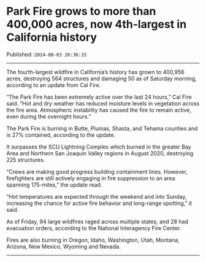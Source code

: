 # Park Fire grows to more than 400,000 acres, now 4th-largest in California history

Published :`2024-08-03 20:36:33`

---

The fourth-largest wildfire in California’s history has grown to 400,956 acres, destroying 564 structures and damaging 50 as of Saturday morning, according to an update from Cal Fire.

“The Park Fire has been extremely active over the last 24 hours,” Cal Fire said. “Hot and dry weather has reduced moisture levels in vegetation across the fire area. Atmospheric instability has caused the fire to remain active, even during the overnight hours.”

The Park Fire is burning in Butte, Plumas, Shasta, and Tehama counties and is 27% contained, according to the update.

It surpasses the SCU Lightning Complex which burned in the greater Bay Area and Northern San Joaquin Valley regions in August 2020, destroying 225 structures.

“Crews are making good progress building containment lines. However, firefighters are still actively engaging in fire suppression to an area spanning 175-miles,” the update read.

“Hot temperatures are expected through the weekend and into Sunday, increasing the chance for active fire behavior and long-range spotting,” it said.

As of Friday, 94 large wildfires raged across multiple states, and 28 had evacuation orders, according to the National Interagency Fire Center.

Fires are also burning in Oregon, Idaho, Washington, Utah, Montana, Arizona, New Mexico, Wyoming and Nevada.

---

